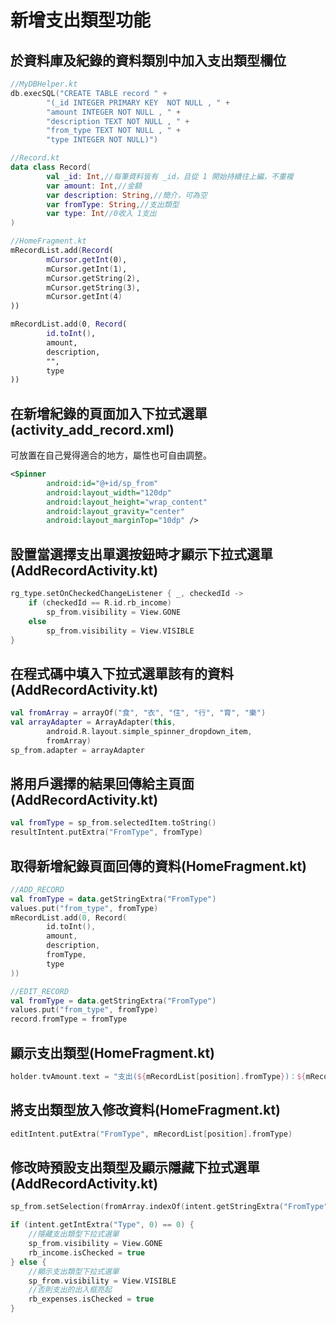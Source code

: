 # 新增支出類型功能

## 於資料庫及紀錄的資料類別中加入支出類型欄位

```kotlin
//MyDBHelper.kt
db.execSQL("CREATE TABLE record " +
        "(_id INTEGER PRIMARY KEY  NOT NULL , " +
        "amount INTEGER NOT NULL , " +
        "description TEXT NOT NULL , " +
        "from_type TEXT NOT NULL , " +
        "type INTEGER NOT NULL)")

//Record.kt
data class Record(
        val _id: Int,//每筆資料皆有 _id，且從 1 開始持續往上編，不重複
        var amount: Int,//金額
        var description: String,//簡介，可為空
        var fromType: String,//支出類型
        var type: Int//0收入 1支出
)

//HomeFragment.kt
mRecordList.add(Record(
        mCursor.getInt(0),
        mCursor.getInt(1),
        mCursor.getString(2),
        mCursor.getString(3),
        mCursor.getInt(4)
))

mRecordList.add(0, Record(
        id.toInt(),
        amount,
        description,
        "",
        type
))
```

## 在新增紀錄的頁面加入下拉式選單(activity_add_record.xml)

可放置在自己覺得適合的地方，屬性也可自由調整。
```xml
<Spinner
        android:id="@+id/sp_from"
        android:layout_width="120dp"
        android:layout_height="wrap_content"
        android:layout_gravity="center"
        android:layout_marginTop="10dp" />
```

## 設置當選擇支出單選按鈕時才顯示下拉式選單(AddRecordActivity.kt)

```kotlin
rg_type.setOnCheckedChangeListener { _, checkedId ->
    if (checkedId == R.id.rb_income)
        sp_from.visibility = View.GONE
    else
        sp_from.visibility = View.VISIBLE
}
```

## 在程式碼中填入下拉式選單該有的資料(AddRecordActivity.kt)

```kotlin
val fromArray = arrayOf("食", "衣", "住", "行", "育", "樂")
val arrayAdapter = ArrayAdapter(this,
        android.R.layout.simple_spinner_dropdown_item,
        fromArray)
sp_from.adapter = arrayAdapter
```

## 將用戶選擇的結果回傳給主頁面(AddRecordActivity.kt)

```kotlin
val fromType = sp_from.selectedItem.toString()
resultIntent.putExtra("FromType", fromType)
```

## 取得新增紀錄頁面回傳的資料(HomeFragment.kt)

```kotlin
//ADD_RECORD
val fromType = data.getStringExtra("FromType")
values.put("from_type", fromType)
mRecordList.add(0, Record(
        id.toInt(),
        amount,
        description,
        fromType,
        type
))

//EDIT_RECORD
val fromType = data.getStringExtra("FromType")
values.put("from_type", fromType)
record.fromType = fromType
```

## 顯示支出類型(HomeFragment.kt)

```kotlin
holder.tvAmount.text = "支出(${mRecordList[position].fromType})：${mRecordList[position].amount}"
```

## 將支出類型放入修改資料(HomeFragment.kt)

```kotlin
editIntent.putExtra("FromType", mRecordList[position].fromType)
```

## 修改時預設支出類型及顯示隱藏下拉式選單(AddRecordActivity.kt)

```kotlin
sp_from.setSelection(fromArray.indexOf(intent.getStringExtra("FromType")))

if (intent.getIntExtra("Type", 0) == 0) {
    //隱藏支出類型下拉式選單
    sp_from.visibility = View.GONE
    rb_income.isChecked = true
} else {
    //顯示支出類型下拉式選單
    sp_from.visibility = View.VISIBLE
    //否則支出的出入框亮起
    rb_expenses.isChecked = true
}
```

